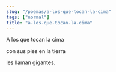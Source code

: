 ```yaml
---
slug: "/poemas/a-los-que-tocan-la-cima"
tags: ["normal"]
title: "a-los-que-tocan-la-cima"
---
```

A los que tocan la cima

con sus pies en la tierra

les llaman gigantes.
